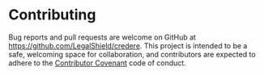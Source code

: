 # Contributing

Bug reports and pull requests are welcome on GitHub at https://github.com/LegalShield/credere. This project is intended to be a safe, welcoming space for collaboration, and contributors are expected to adhere to the [Contributor Covenant](http://contributor-covenant.org) code of conduct.

